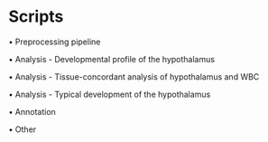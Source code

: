 
# Scripts

• Preprocessing pipeline

• Analysis - Developmental profile of the hypothalamus

• Analysis - Tissue-concordant analysis of hypothalamus and WBC

• Analysis - Typical development of the hypothalamus

• Annotation

• Other
